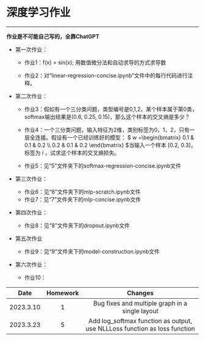 # 深度学习作业

-----------------

__作业是不可能自己写的，全靠ChatGPT__

- 第一次作业：

  - 作业1：f(x) = sin(x); 用数值微分法和自动求导的方式求导数

  - 作业2：对“linear-regression-concise.ipynb”文件中的每行代码进行注释。


- 第二次作业：

  - 作业3：假如有一个三分类问题，类型编号是0,1,2，某个样本属于第0类，softmax输出结果是(0.6, 0.25, 0.15)，那么这个样本的交叉熵是多少？
  - 作业4：一个三分类问题，输入特征为2维，类别标签为0，1，2，只有一层全连接。假设有一个已经训练好的模型： $` w =\begin{bmatrix} 0.1 & 0.1 & 0.2 \\ 0.2 & 0.1 & 0.2 \end{bmatrix} `$当输入一个样本 [0.2, 0.3]，标签为 $i$ ，试求这个样本的交叉熵损失。

  - 作业5：见“5”文件夹下的softmax-regression-concise.ipynb文件


- 第三次作业：

  - 作业6：见“6”文件夹下的mlp-scratch.ipynb文件
  - 作业7：见“7”文件夹下的mlp-concise.ipynb文件

- 第四次作业：
  
  - 作业8：见“8”文件夹下的dropout.ipynb文件

- 第五次作业
  
  - 作业9：见“9”文件夹下的model-construction.ipynb文件
  
- 第六次作业：
  
  - 作业10：


|   Date    | Homework |                     Changes                     |
| :-------: | :------: | :---------------------------------------------: |
| 2023.3.10 |    1     | Bug fixes and multiple graph in a single layout |
| 2023.3.23 |    5     | Add log_softmax function as output, use NLLLoss function as loss function |

